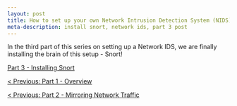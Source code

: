```yaml
---
layout: post
title: How to set up your own Network Intrusion Detection System (NIDS) with Snort - Part 3
meta-description: install snort, network ids, part 3 post
---
```


In the third part of this series on setting up a Network IDS, we are finally installing the brain of this setup - Snort!

[Part 3 - Installing Snort](/pages/snort/setup/3-installing-snort)

[< Previous: Part 1 - Overview](/2015/01/04/snort-setup-part1/)

[< Previous: Part 2 - Mirroring Network Traffic](/2015/01/05/snort-setup-part2/)

